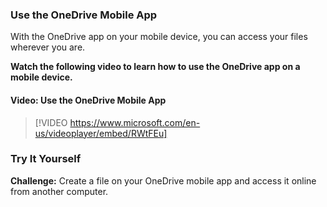 ### Use the OneDrive Mobile App

With the OneDrive app on your mobile device, you can access your files wherever you are.

**Watch the following video to learn how to use the OneDrive app on a mobile device.**


#### Video: Use the OneDrive Mobile App
> [!VIDEO https://www.microsoft.com/en-us/videoplayer/embed/RWtFEu]


### Try It Yourself

**Challenge:** Create a file on your OneDrive mobile app and access it online from another computer.
